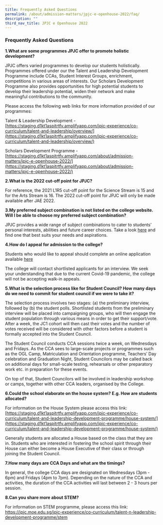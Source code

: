 ```yaml
---
title: Frequently Asked Questions
permalink: /about/admission-matters/jpjc-e-openhouse-2022/faq/
description: ""
third_nav_title: JPJC e Openhouse 2022
---
```

### **Frequently Asked Questions**
**1\.What are some programmes JPJC offer to promote holistic development?**

JPJC offers varied programmes to develop our students holistically. Programmes offered under our the Talent and Leadership Development Programme include CCAs, Student Interest Groups, enrichment, competitions in various areas of interests. Our Scholars Development Programme also provides opportunities for high potential students to develop their leadership potential, widen their network and make meaningful contributions to the community.

Please access the following web links for more information provided of our programmes:

Talent & Leadership Development - [https://staging.d1kt1aspitrtfv.amplifyapp.com/jpjc-experience/co-curriculum/talent-and-leadership/overview/](https://staging.d1kt1aspitrtfv.amplifyapp.com/jpjc-experience/co-curriculum/talent-and-leadership/overview/)

Scholars Development Programme - [https://staging.d1kt1aspitrtfv.amplifyapp.com/about/admission-matters/jpjc-e-openhouse-2022/](https://staging.d1kt1aspitrtfv.amplifyapp.com/about/admission-matters/jpjc-e-openhouse-2022/)

**2\.What is the 2022 cut-off point for JPJC?**

For reference, the 2021 L1R5 cut-off point for the Science Stream is 15 and for the Arts Stream is 16. The 2022 cut-off point for JPJC will only be made available after JAE 2022.

**3\.My preferred subject combination is not listed on the college website. Will I be able to choose my preferred subject combination?**

JPJC provides a wide range of subject combinations to cater to students’ personal interests, abilities and future career choices. Take a look [here](https://staging.d1kt1aspitrtfv.amplifyapp.com/about/subject-combination/) and find one that best suits your needs and aspirations.

**4\.How do I appeal for admission to the college?**

Students who would like to appeal should complete an online application available [here](https://staging.d1kt1aspitrtfv.amplifyapp.com/about/admission-matters/joint-admissions-exercise-2022/)

The college will contact shortlisted applicants for an interview. We seek your understanding that due to the current Covid-19 pandemic, the college will not be accepting walk-in appeals.

**5\.What is the selection process like for Student Council? How many days do we need to commit for student council if we were to take it?**

The selection process involves two stages: (a) the preliminary interview, followed by (b) the student polls. Shortlisted students from the preliminary interview will be placed into campaigning groups, who will then engage the student population through various means in order to get their support/vote. After a week, the JC1 cohort will then cast their votes and the number of votes received will be considered with other factors before a student is formally accepted into the Student Council.

The Student Council conducts CCA sessions twice a week, on Wednesdays and Fridays. As the CCA sees to large-scale projects or programmes such as the OGL Camp, Matriculation and Orientation programme, Teachers’ Day celebration and Graduation Night, Student Councilors may be called back on additional days for small-scale testing, rehearsals or other preparatory work etc. in preparation for these events.

On top of that, Student Councilors will be involved in leadership workshop or camps, together with other CCA leaders, organised by the College.

**6\.Could the school elaborate on the house system? E.g. How are students allocated?**

For information on the House System please access this link: [https://staging.d1kt1aspitrtfv.amplifyapp.com/jpjc-experience/co-curriculum/talent-and-leadership-development-programme/house-system/](https://staging.d1kt1aspitrtfv.amplifyapp.com/jpjc-experience/co-curriculum/talent-and-leadership-development-programme/house-system/)

Generally students are allocated a House based on the class that they are in. Students who are interested in fostering the school spirit through their House can either become a House Executive of their class or through joining the Student Council.

**7\.How many days are CCA Days and what are the timings?**

In general, the college CCA days are designated on Wednesdays (3pm - 6pm) and Fridays (4pm to 7pm). Depending on the nature of the CCA and activities, the duration of the CCA activities will last between 2 - 3 hours per session.

**8\.Can you share more about STEM?**    

For information on STEM programme, please access this link: https://jpjc.moe.edu.sg/jpjc-experience/co-curriculum/talent-n-leadership-development-programme/stem
